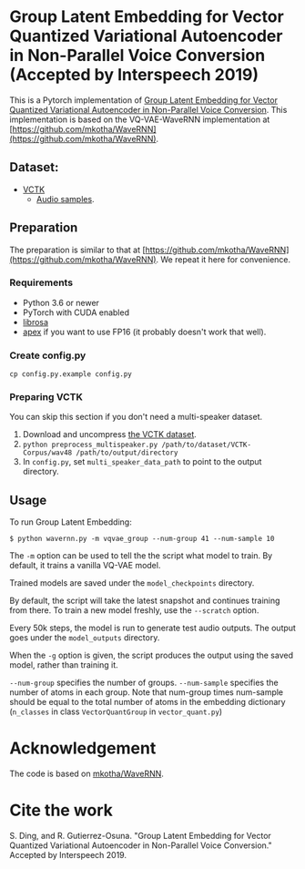 # Group Latent Embedding for Vector Quantized Variational Autoencoder in Non-Parallel Voice Conversion (Accepted by Interspeech 2019)

This is a Pytorch implementation of [Group Latent Embedding for Vector Quantized Variational Autoencoder in Non-Parallel Voice Conversion](https://psi.engr.tamu.edu/wp-content/uploads/2019/06/ding2019interspeech.pdf). This implementation is based on the VQ-VAE-WaveRNN implementation at [https://github.com/mkotha/WaveRNN](https://github.com/mkotha/WaveRNN).

## Dataset:

* [VCTK](https://datashare.is.ed.ac.uk/handle/10283/2651)
  * [Audio samples](https://shaojinding.github.io/samples/gle/gle_demo).

## Preparation

The preparation is similar to that at [https://github.com/mkotha/WaveRNN](https://github.com/mkotha/WaveRNN). We repeat it here for convenience.


### Requirements

* Python 3.6 or newer
* PyTorch with CUDA enabled
* [librosa](https://github.com/librosa/librosa)
* [apex](https://github.com/NVIDIA/apex) if you want to use FP16 (it probably
  doesn't work that well).


### Create config.py

```
cp config.py.example config.py
```

### Preparing VCTK

You can skip this section if you don't need a multi-speaker dataset.

1. Download and uncompress [the VCTK dataset](
  https://datashare.is.ed.ac.uk/handle/10283/2651).
2. `python preprocess_multispeaker.py /path/to/dataset/VCTK-Corpus/wav48
  /path/to/output/directory`
3. In `config.py`, set `multi_speaker_data_path` to point to the output
  directory.


## Usage

To run Group Latent Embedding:

```
$ python wavernn.py -m vqvae_group --num-group 41 --num-sample 10
```

The `-m` option can be used to tell the the script what model to train. By default, it trains a vanilla VQ-VAE model. 

Trained models are saved under the `model_checkpoints` directory.

By default, the script will take the latest snapshot and continues training
from there. To train a new model freshly, use the `--scratch` option.

Every 50k steps, the model is run to generate test audio outputs. The output
goes under the `model_outputs` directory.

When the `-g` option is given, the script produces the output using the saved
model, rather than training it.

`--num-group` specifies the number of groups. `--num-sample` specifies the number of atoms in each group. Note that num-group times num-sample should be equal to the total number of atoms in the embedding dictionary (`n_classes` in class `VectorQuantGroup` in `vector_quant.py`)

# Acknowledgement

The code is based on [mkotha/WaveRNN](https://github.com/mkotha/WaveRNN).

# Cite the work
S. Ding, and R. Gutierrez-Osuna. "Group Latent Embedding for Vector Quantized Variational Autoencoder in Non-Parallel Voice Conversion." Accepted by Interspeech 2019.
